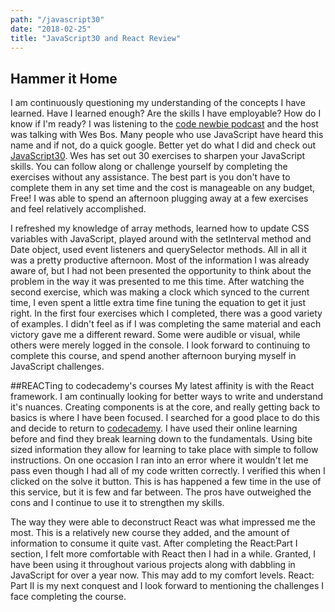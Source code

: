 ```yaml
---
path: "/javascript30"
date: "2018-02-25"
title: "JavaScript30 and React Review"
---
```


## Hammer it Home
I am continuously questioning my understanding of the concepts I have learned. Have I learned enough?  Are the skills I have employable?  How do I know if I'm ready?  I was listening to the [code newbie podcast](https://www.codenewbie.org/podcast/the-javascript-first-responder) and the host was talking with Wes Bos.  Many people who use JavaScript have heard this name and if not, do a quick google.  Better yet do what I did and check out [JavaScript30](https://javascript30.com/).  Wes has set out 30 exercises to sharpen your JavaScript skills.  You can follow along or challenge yourself by completing the exercises without any assistance.  The best part is you don't have to complete them in any set time and the cost is manageable on any budget, Free!  I was able to spend an afternoon plugging away at a few exercises and feel relatively accomplished.

I refreshed my knowledge of array methods, learned how to update CSS variables with JavaScript, played around with the setInterval method and Date object, used event listeners and querySelector methods.  All in all it was a pretty productive afternoon.  Most of the information I was already aware of, but I had not been presented the opportunity to think about the problem in the way it was presented to me this time.  After watching the second exercise, which was making a clock which synced to the current time, I even spent a little extra time fine tuning the equation to get it just right.  In the first four exercises which I completed, there was a good variety of examples.  I didn't feel as if I was completing the same material and each victory gave me a different reward.  Some were audible or visual, while others were merely logged in the console.  I look forward to continuing to complete this course, and spend another afternoon burying myself in JavaScript challenges.

##REACTing to codecademy's courses
My latest affinity is with the React framework.  I am continually looking for better ways to write and understand it's nuances.  Creating components is at the core, and really getting back to basics is where I have been focused.  I searched for a good place to do this and decide to return to [codecademy](https://www.codecademy.com/).  I have used their online learning before and find they break learning down to the fundamentals.  Using bite sized information they allow for learning to take place with simple to follow instructions.  On one occasion I ran into an error where it wouldn't let me pass even though I had all of my code written correctly. I verified this when I clicked on the solve it button.  This is has happened a few time in the use of this service, but it is few and far between.  The pros have outweighed the cons and I continue to use it to strengthen my skills.  

The way they were able to deconstruct React was what impressed me the most.  This is a relatively new course they added, and the amount of information to consume it quite vast.  After completing the React:Part I section, I felt more comfortable with React then I had in a while.  Granted, I have been using it throughout various projects along with dabbling in JavaScript for over a year now. This may add to my comfort levels.  React: Part II is my next conquest and I look forward to mentioning the challenges I face completing the course. 